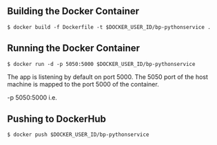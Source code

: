 ## Building the Docker Container

```
$ docker build -f Dockerfile -t $DOCKER_USER_ID/bp-pythonservice .
```

## Running the Docker Container

```
$ docker run -d -p 5050:5000 $DOCKER_USER_ID/bp-pythonservice
```

The app is listening by default on port 5000. The 5050 port of the host machine is mapped to the port 5000 of the container.

-p 5050:5000 i.e.


## Pushing to DockerHub

```
$ docker push $DOCKER_USER_ID/bp-pythonservice
```
